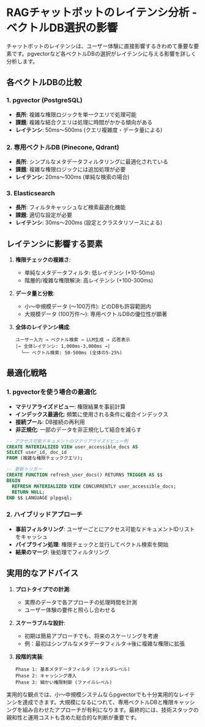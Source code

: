 # RAGチャットボットのレイテンシ分析 - ベクトルDB選択の影響

チャットボットのレイテンシは、ユーザー体験に直接影響するきわめて重要な要素です。pgvectorなど各ベクトルDBの選択がレイテンシに与える影響を詳しく分析します。

## 各ベクトルDBの比較

### 1. pgvector (PostgreSQL)
- **長所**: 複雑な権限ロジックを単一クエリで処理可能
- **課題**: 複雑な結合クエリは処理に時間がかかる傾向がある
- **レイテンシ**: 50ms〜500ms (クエリ複雑度・データ量による)

### 2. 専用ベクトルDB (Pinecone, Qdrant)
- **長所**: シンプルなメタデータフィルタリングに最適化されている
- **課題**: 複雑な権限ロジックには追加処理が必要
- **レイテンシ**: 20ms〜100ms (単純な検索の場合)

### 3. Elasticsearch
- **長所**: フィルタキャッシュなど検索最適化機能
- **課題**: 適切な設定が必要
- **レイテンシ**: 30ms〜200ms (設定とクラスタリソースによる)

## レイテンシに影響する要素

1. **権限チェックの複雑さ**:
   - 単純なメタデータフィルタ: 低レイテンシ (+10-50ms)
   - 階層的/複雑な権限解決: 高レイテンシ (+100-300ms)

2. **データ量と分散**:
   - 小〜中規模データ (〜100万件): どのDBも許容範囲内
   - 大規模データ (100万件〜): 専用ベクトルDBの優位性が顕著

3. **全体のレイテンシ構成**:
   ```
   ユーザー入力 → ベクトル検索 → LLM生成 → 応答表示
   |← 全体レイテンシ: 1,000ms-3,000ms →|
     └── ベクトル検索: 50-500ms (全体の5-25%)
   ```

## 最適化戦略

### 1. pgvectorを使う場合の最適化
- **マテリアライズドビュー**: 権限結果を事前計算
- **インデックス最適化**: 頻繁に使用される条件に複合インデックス
- **接続プール**: DB接続の再利用
- **非正規化**: 一部のデータを非正規化して結合を減らす

```sql
-- アクセス可能ドキュメントのマテリアライズドビュー例
CREATE MATERIALIZED VIEW user_accessible_docs AS
SELECT user_id, doc_id
FROM (複雑な権限チェッククエリ);

-- 更新トリガー
CREATE FUNCTION refresh_user_docs() RETURNS TRIGGER AS $$
BEGIN
  REFRESH MATERIALIZED VIEW CONCURRENTLY user_accessible_docs;
  RETURN NULL;
END $$ LANGUAGE plpgsql;
```

### 2. ハイブリッドアプローチ
- **事前フィルタリング**: ユーザーごとにアクセス可能なドキュメントIDリストをキャッシュ
- **パイプライン処理**: 権限チェックと並行してベクトル検索を開始
- **結果のマージ**: 後処理でフィルタリング

## 実用的なアドバイス

1. **プロトタイプでの計測**:
   - 実際のデータで各アプローチの処理時間を計測
   - ユーザー体験の要件と照らし合わせる

2. **スケーラブルな設計**:
   - 初期は簡易アプローチでも、将来のスケーリングを考慮
   - 例：最初はシンプルなメタデータフィルタ→後に複雑な権限に拡張

3. **段階的実装**:
   ```
   Phase 1: 基本メタデータフィルタ (フォルダレベル)
   Phase 2: キャッシング導入
   Phase 3: 細かい権限制御 (ファイルレベル)
   ```

実用的な観点では、小〜中規模システムならpgvectorでも十分実用的なレイテンシを達成できます。大規模になるにつれて、専用ベクトルDBと権限キャッシングを組み合わせたアプローチが有利になります。最終的には、技術スタックの親和性と運用コストも含めた総合的な判断が重要です。
